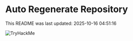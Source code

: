 # Auto Regenerate Repository

This README was last updated: 2025-10-16 04:51:16

 ![TryHackMe](https://tryhackme.com/badge/533634)